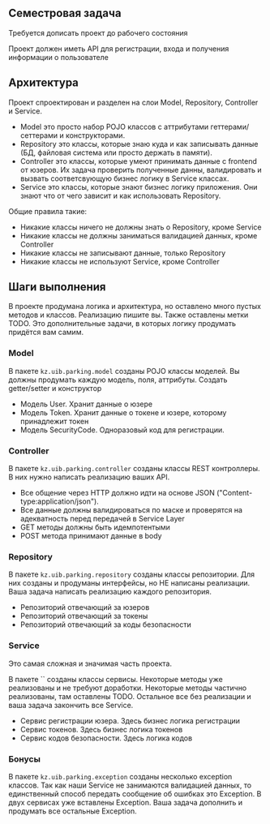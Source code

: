 ## Семестровая задача

Требуется дописать проект до рабочего состояния

Проект должен иметь API для регистрации, входа и получения информации о пользователе

## Архитектура

Проект спроектирован и разделен на слои Model, Repository, Controller и Service.

* Model это просто набор POJO классов с аттрибутами геттерами/сеттерами и конструкторами.
* Repository это классы, которые знаю куда и как записывать данные (БД, файловая система или просто держать в памяти).
* Controller это классы, которые умеют принимать данные с frontend от юзеров. Их задача проверить полученные данны, валидировать и вызвать соответсвующую бизнес логику в Service классах.
* Service это классы, которые знают бизнес логику приложения. Они знают что от чего зависит и как использовать Repository.

Общие правила такие:
* Никакие классы ничего не должны знать о Repository, кроме Service
* Никакие классы не должны заниматься валидацией данных, кроме Controller
* Никакие классы не записывают данные, только Repository
* Никакие классы не используют Service, кроме Controller

## Шаги выполнения

В проекте продумана логика и архитектура, но оставлено много пустых методов и классов. Реализацию пишите вы.
Также оставлены метки TODO. Это дополнительные задачи, в которых логику продумать придётся вам самим.

### Model

В пакете `kz.uib.parking.model` созданы POJO классы моделей. Вы должны продумать каждую модель, поля, аттрибуты. Создать getter/setter и конструктор

* Модель User. Хранит данные о юзере
* Модель Token. Хранит данные о токене и юзере, которому принадлежит токен
* Модель SecurityCode. Одноразовый код для регистрации.

### Controller

В пакете `kz.uib.parking.controller` созданы классы REST контроллеры. В них нужно написать реализацию ваших API.

* Все общение через HTTP должно идти на основе JSON ("Content-type:application/json").
* Все данные должны валидироваться по маске и проверятся на адекватность перед передачей в Service Layer
* GET методы должны быть идемпотентыми
* POST метода принимают данные в body

### Repository

В пакете `kz.uib.parking.repository` созданы классы репозитории. Для них созданы и продуманы интерфейсы, но НЕ написаны реализации. Ваша задача написать реализацию каждого репозитория.

* Репозиторий отвечающий за юзеров
* Репозиторий отвечающий за токены
* Репозиторий отвечающий за коды безопасности

### Service

Это самая сложная и значимая часть проекта.

В пакете `` созданы классы сервисы. Некоторые методы уже реализованы и не требуют доработки. Некоторые методы частично реализованы, там оставлены TODO. Остальное все без реализации и ваша задача закончить все Service.

* Сервис регистрации юзера. Здесь бизнес логика регистрации
* Сервис токенов. Здесь бизнес логика токенов
* Сервис кодов безопасности. Здесь логика кодов

### Бонусы

В пакете `kz.uib.parking.exception` созданы несколько exception классов. Так как наши Service не занимаются валидацией данных, то единственный способ передать сообщение об ошибках это Exception. В двух сервисах уже вставлены Exception. Ваша задача дополнить и продумать все остальные Exception.
